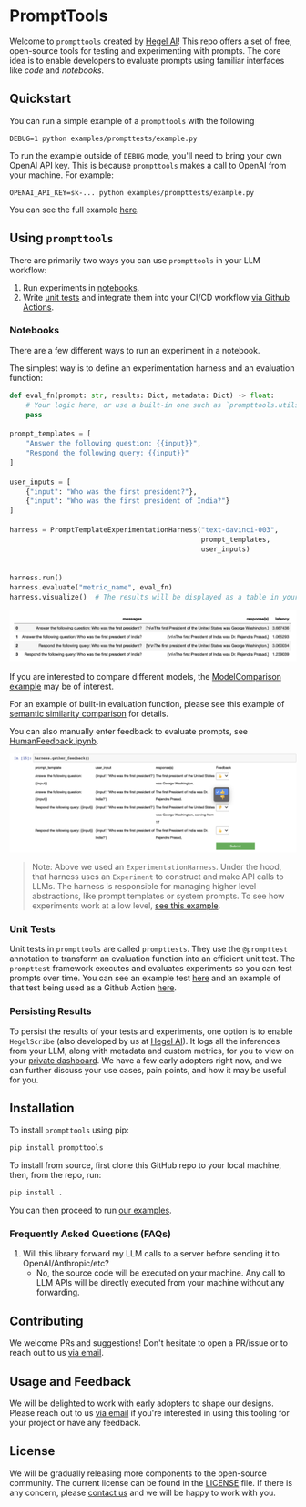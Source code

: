 # PromptTools

Welcome to `prompttools` created by [Hegel AI](https://hegel-ai.com/)! This repo offers a set of free, open-source tools for testing and experimenting with prompts. The core idea is to enable developers to evaluate prompts using familiar interfaces like _code_ and _notebooks_.

## Quickstart

You can run a simple example of a `prompttools` with the following

```
DEBUG=1 python examples/prompttests/example.py
```

To run the example outside of `DEBUG` mode, you'll need to bring your own OpenAI API key. 
This is because `prompttools` makes a call to OpenAI from your machine. For example:

```
OPENAI_API_KEY=sk-... python examples/prompttests/example.py
```

You can see the full example [here](/examples/prompttests/example.py).


## Using `prompttools`

There are primarily two ways you can use `prompttools` in your LLM workflow:

1. Run experiments in [notebooks](/examples/notebooks/).
1. Write [unit tests](/examples/prompttests/example.py) and integrate them into your CI/CD workflow [via Github Actions](/.github/workflows/post-commit.yaml).

### Notebooks

There are a few different ways to run an experiment in a notebook. 

The simplest way is to define an experimentation harness and an evaluation function:

```python
def eval_fn(prompt: str, results: Dict, metadata: Dict) -> float:
    # Your logic here, or use a built-in one such as `prompttools.utils.similarity`.
    pass

prompt_templates = [
    "Answer the following question: {{input}}", 
    "Respond the following query: {{input}}"
]

user_inputs = [
    {"input": "Who was the first president?"}, 
    {"input": "Who was the first president of India?"}
]

harness = PromptTemplateExperimentationHarness("text-davinci-003", 
                                               prompt_templates, 
                                               user_inputs)


harness.run()
harness.evaluate("metric_name", eval_fn)
harness.visualize()  # The results will be displayed as a table in your notebook
```

![image](img/table.png)

If you are interested to compare different models, the [ModelComparison example](/examples/notebooks/ModelComparison.ipynb) may be of interest.

For an example of built-in evaluation function, please see this example of [semantic similarity comparison](/examples/notebooks/SemanticSimilarity.ipynb) for details. 

You can also manually enter feedback to evaluate prompts, see [HumanFeedback.ipynb](/examples/notebooks/HumanFeedback.ipynb).

![image](img/feedback.png)

> Note: Above we used an `ExperimentationHarness`. Under the hood, that harness uses an `Experiment` to construct and make API calls to LLMs. The harness is responsible for managing higher level abstractions, like prompt templates or system prompts. To see how experiments work at a low level, [see this example](/examples/notebooks/BasicExperiment.ipynb).

### Unit Tests

Unit tests in `prompttools` are called `prompttests`. They use the `@prompttest` annotation to transform an evaluation function into an efficient unit test. The `prompttest` framework executes and evaluates experiments so you can test prompts over time. You can see an example test [here](/examples/prompttests/example.py) and an example of that test being used as a Github Action [here](/.github/workflows/post-commit.yaml).

### Persisting Results

To persist the results of your tests and experiments, one option is to enable `HegelScribe` (also developed by us at [Hegel AI](https://hegel-ai.com/)). It logs all the inferences from your LLM, along with metadata and custom metrics, for you to view on your [private dashboard](https://app.hegel-ai.com). We have a few early adopters right now, and
we can further discuss your use cases, pain points, and how it may be useful for you.

## Installation

To install `prompttools` using pip:

```bash
pip install prompttools
```

To install from source, first clone this GitHub repo to your local machine, then, from the repo, run:

```bash
pip install .
```

You can then proceed to run [our examples](/examples/notebooks/).

### Frequently Asked Questions (FAQs)

1. Will this library forward my LLM calls to a server before sending it to OpenAI/Anthropic/etc?
    - No, the source code will be executed on your machine. Any call to LLM APIs will be directly executed from your machine without any forwarding.

## Contributing

We welcome PRs and suggestions! Don't hesitate to open a PR/issue or to reach out to us [via email](mailto:team@hegel-ai.com).

## Usage and Feedback

We will be delighted to work with early adopters to shape our designs. Please reach out to us [via email](mailto:team@hegel-ai.com) if you're
interested in using this tooling for your project or have any feedback.

## License

We will be gradually releasing more components to the open-source community. The current license can be found in the  [LICENSE](LICENSE) file. If there is any concern, please [contact us](mailto:eam@hegel-ai.com) and we will be happy to work with you.
